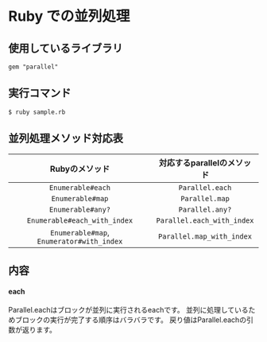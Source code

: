 # Ruby での並列処理

## 使用しているライブラリ

```Gemfile
gem "parallel"
```

## 実行コマンド

```
$ ruby sample.rb
```

## 並列処理メソッド対応表

|Rubyのメソッド|対応するparallelのメソッド|
|:---:|:---:|
|`Enumerable#each`|`Parallel.each`|
|`Enumerable#map`|`Parallel.map`|
|`Enumerable#any?`|`Parallel.any?`|
|`Enumerable#each_with_index`|`Parallel.each_with_index`|
|`Enumerable#map`,` Enumerator#with_index`|`Parallel.map_with_index`|

## 内容

#### each

Parallel.eachはブロックが並列に実行されるeachです。 並列に処理しているためブロックの実行が完了する順序はバラバラです。 戻り値はParallel.eachの引数が返ります。


